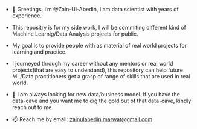 - 👋 Greetings, I’m @Zain-Ul-Abedin,  I am data scientist with years of experience.
- This repositry is for my side work, I will be commiting different kind of Machine Learnig/Data Analysis projects for public.
- My goal is to provide people with as material of real world projects for learning and practice.
- I journeyed through my career without any mentors or real world projects(that are easy to understand), this repository can help future ML/Data practitioners
  get a grasp of range of skills that are used in real world. 
- 👀 I am always looking for new data/business model. If you have the data-cave and you want me to dig the gold out of that data-cave, kindly reach out to me.

- 📫 Reach me by email: zainulabedin.marwat@gmail.com
